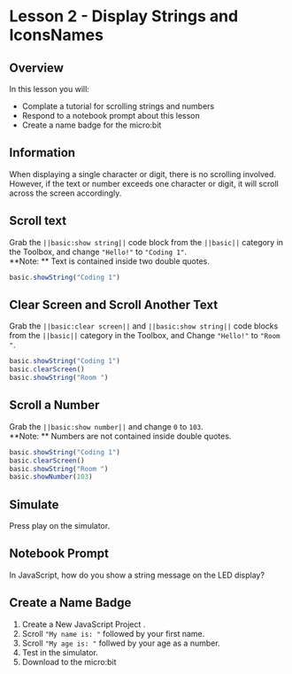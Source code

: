 # Lesson 2 - Display Strings and IconsNames 

## Overview
In this lesson you will:
* Complate a tutorial for scrolling strings and numbers 
* Respond to a notebook prompt about this lesson
* Create a name badge for the micro:bit

## Information
When displaying a single character or digit, there is no 
scrolling involved. However, if the text or number exceeds 
one character or digit, it will scroll across the screen 
accordingly.

## Scroll text 
Grab the ``||basic:show string||`` code block from the ``||basic||`` 
category in the Toolbox, and change ```"Hello!"``` to ```"Coding 1"```.  
**Note: ** Text is contained inside two double quotes.
```typescript
basic.showString("Coding 1")
```
## Clear Screen and Scroll Another Text 
Grab the ``||basic:clear screen||`` and ``||basic:show string||`` 
code blocks from the ``||basic||`` category in the Toolbox, and Change
```"Hello!"``` to ```"Room "```.
```typescript
basic.showString("Coding 1")
basic.clearScreen()
basic.showString("Room ")
```
## Scroll a Number 
Grab the ``||basic:show number||`` and change ```0``` to ```103```.  
**Note: ** Numbers are not contained inside double quotes.
```typescript
basic.showString("Coding 1")
basic.clearScreen()
basic.showString("Room ")
basic.showNumber(103)
```
## Simulate
Press play on the simulator.

## Notebook Prompt

In JavaScript, how do you show a string message on the LED display?

## Create a Name Badge 
1. Create a New JavaScript Project .
2. Scroll ```"My name is: "``` followed by your first name.
3. Scroll ```"My age is: "``` follwed by your age as a number.
4. Test in the simulator.
5. Download to the micro:bit